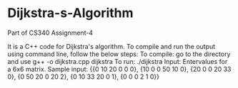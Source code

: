 # Dijkstra-s-Algorithm
Part of CS340 Assignment-4

It is a C++ code for Dijkstra's algorithm.
To compile and run the output using command line, follow the below steps:
To compile: go to the directory and use g++ -o dijkstra.cpp dijkstra
To run: ./dijkstra
Input: Entervalues for a 6x6 matrix.
Sample input:
{{0 10 20 0 0 0}, 
{10 0 0 50 10 0},
{20 0 0 20 33 0},
{0 50 20 0 20 2},
{0 10 33 20 0 1},
{0 0 0 2 1 0}}
